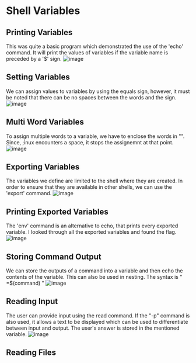 # Shell Variables

## Printing Variables
This was quite a basic program which demonstrated the use of the 'echo' command. It will print the values of variables if the variable name is preceded by a '$' sign.
![image](https://github.com/user-attachments/assets/1bb588b3-4d97-41c6-9f07-90dc5ac8c804)

## Setting Variables
We can assign values to variables by using the equals sign, however, it must be noted that there can be no spaces between the words and the sign.
![image](https://github.com/user-attachments/assets/d7af2807-a458-44b2-aa01-f78c8e5da264)

## Multi Word Variables
To assign multiple words to a variable, we have to enclose the words in "". Since, ;inux encounters a space, it stops the assignemnt at that point. 
![image](https://github.com/user-attachments/assets/c56d766c-3a77-4807-bf51-01cd4a98260e)

## Exporting Variables
The variables we define are limited to the shell where they are created. In order to ensure that they are available in other shells, we can use the 'export' command.
![image](https://github.com/user-attachments/assets/5b371f0f-da60-4117-8c7a-d1af83fe1379)

## Printing Exported Variables
The 'env' command is an alternative to echo, that prints every exported variable. I looked through all the exported variables and found the flag. 
![image](https://github.com/user-attachments/assets/d15b09f0-3315-4199-8bbc-86e482141186)

## Storing Command Output
We can store the outputs of a command into a variable and then echo the contents of the variable. This can also be used in nesting. The syntax is " =$(command) "
![image](https://github.com/user-attachments/assets/df49bd37-066c-4e3e-8bf9-29fa50c42ff2)

## Reading Input
The user can provide input using the read command. If the "-p" command is also used, it allows a text to be displayed which can be used to differentiate between input and output. The user's answer is stored in the mentioned variable. 
![image](https://github.com/user-attachments/assets/56661fc7-64fa-45b6-b1b9-7c21734871c8)

## Reading Files
